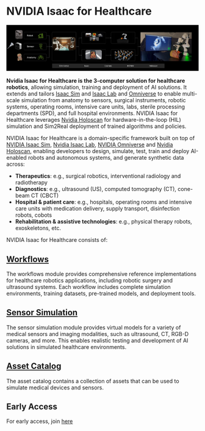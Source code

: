 # NVIDIA Isaac for Healthcare

![ISAAC for Healthcare](../docs/source/isaac-for-healthcare-cover.jpg)

**Nvidia Isaac for Healthcare is the 3-computer solution for healthcare robotics**, allowing simulation, training and deployment of AI solutions. It extends and tailors [Isaac Sim](https://developer.nvidia.com/isaac-sim) and [Isaac Lab](https://developer.nvidia.com/isaac-lab) and [Omniverse](https://www.nvidia.com/en-us/omniverse/) to enable multi-scale simulation from anatomy to sensors, surgical instruments, robotic systems, operating rooms, intensive care units, labs, sterile processing departments (SPD), and full hospital environments. NVIDIA Isaac for Healthcare leverages [Nvidia Holoscan](https://github.com/nvidia-holoscan) for hardware-in-the-loop (HIL) simulation and Sim2Real deployment of trained algorithms and policies.

NVIDIA Isaac for Healthcare is a domain-specific framework built on top of [NVIDIA Isaac Sim](https://developer.nvidia.com/isaac-sim), [Nvidia Isaac Lab](https://developer.nvidia.com/isaac/lab), [NVIDIA Omniverse](https://www.nvidia.com/en-us/omniverse/) and [Nvidia Holoscan](https://github.com/nvidia-holoscan), enabling developers to design, simulate, test, train and deploy AI-enabled robots and autonomous systems, and generate synthetic data across:
- **Therapeutics**: e.g., surgical robotics, interventional radiology and radiotherapy
- **Diagnostics**: e.g., ultrasound (US), computed tomography (CT), cone-beam CT (CBCT)
- **Hospital & patient care**: e.g., hospitals, operating rooms and intensive care units with medication delivery, supply transport, disinfection robots, cobots
- **Rehabilitation & assistive technologies**: e.g., physical therapy robots, exoskeletons, etc.


NVIDIA Isaac for Healthcare consists of:

## [Workflows](https://github.com/isaac-for-healthcare/i4h-workflows)

The workflows module provides comprehensive reference implementations for healthcare robotics applications, including robotic surgery and ultrasound systems. Each workflow includes complete simulation environments, training datasets, pre-trained models, and deployment tools.

## [Sensor Simulation](https://github.com/isaac-for-healthcare/i4h-sensor-simulation)

The sensor simulation module provides virtual models for a variety of medical sensors and imaging modalities, such as ultrasound, CT, RGB-D cameras, and more. This enables realistic testing and development of AI solutions in simulated healthcare environments.

## [Asset Catalog](https://github.com/isaac-for-healthcare/i4h-asset-catalog)

The asset catalog contains a collection of assets that can be used to simulate medical devices and sensors.

## Early Access

For early access, join [here](https://developer.nvidia.com/isaac-health-early-access-join)
